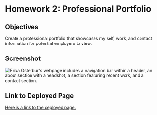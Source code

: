 # Homework 2: Professional Portfolio

## Objectives 

Create a professional portfolio that showcases my self, work, and contact information for potential employers to view. 

## Screenshot

![Erika Osterbur's webpage includes a navigation bar within a header, an about section with a headshot, a section featuring recent work, and a contact section.](./assets/images/webpage.png)


## Link to Deployed Page

[Here is a link to the deployed page.](https://erikaosterbur.github.io/professional-portfolio/)